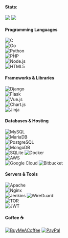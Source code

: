 #### Stats:
![](https://github-readme-stats.vercel.app/api?username=Birdo1221&theme=dark&hide_border=false&include_all_commits=true&count_private=false)
![](https://github-readme-stats.vercel.app/api/top-langs/?username=Birdo1221&theme=dark&hide_border=false&include_all_commits=true&count_private=false&layout=compact)

#### Programming Languages
![C](https://img.shields.io/badge/C-%2300599C.svg?style=for-the-badge&logo=c&logoColor=white)  
![Go](https://img.shields.io/badge/Go-%2300ADD8.svg?style=for-the-badge&logo=go&logoColor=white)  
![Python](https://img.shields.io/badge/Python-%233670A0.svg?style=for-the-badge&logo=python&logoColor=ffdd54)  
![PHP](https://img.shields.io/badge/PHP-%23777BB4.svg?style=for-the-badge&logo=php&logoColor=white)  
![Node.js](https://img.shields.io/badge/Node.js-%236DA55F.svg?style=for-the-badge&logo=node.js&logoColor=white)  
![HTML5](https://img.shields.io/badge/HTML5-%23E34F26.svg?style=for-the-badge&logo=html5&logoColor=white)

#### Frameworks & Libraries
![Django](https://img.shields.io/badge/Django-%23092E20.svg?style=for-the-badge&logo=django&logoColor=white)  
![Flask](https://img.shields.io/badge/Flask-%23000000.svg?style=for-the-badge&logo=flask&logoColor=white)  
![Vue.js](https://img.shields.io/badge/Vue.js-%2335495E.svg?style=for-the-badge&logo=vuedotjs&logoColor=%234FC08D)  
![Chart.js](https://img.shields.io/badge/Chart.js-F5788D.svg?style=for-the-badge&logo=chartdotjs&logoColor=white)  
![Jinja](https://img.shields.io/badge/Jinja-White.svg?style=for-the-badge&logo=jinja&logoColor=black)

#### Databases & Hosting
![MySQL](https://img.shields.io/badge/MySQL-%234479A1.svg?style=for-the-badge&logo=mysql&logoColor=white)  
![MariaDB](https://img.shields.io/badge/MariaDB-%23003545.svg?style=for-the-badge&logo=mariadb&logoColor=white)  
![PostgreSQL](https://img.shields.io/badge/PostgreSQL-%23316192.svg?style=for-the-badge&logo=postgresql&logoColor=white)  
![MongoDB](https://img.shields.io/badge/MongoDB-%234EA94B.svg?style=for-the-badge&logo=mongodb&logoColor=white)  
![SQLite](https://img.shields.io/badge/SQLite-%2307405E.svg?style=for-the-badge&logo=sqlite&logoColor=white)
![Docker](https://img.shields.io/badge/Docker-%230db7ed.svg?style=for-the-badge&logo=docker&logoColor=white)  
![AWS](https://img.shields.io/badge/AWS-%23FF9900.svg?style=for-the-badge&logo=amazonaws&logoColor=white)  
![Google Cloud](https://img.shields.io/badge/Google%20Cloud-%234285F4.svg?style=for-the-badge&logo=googlecloud&logoColor=white)
![Bitbucket](https://img.shields.io/badge/Bitbucket-%230047B3.svg?style=for-the-badge&logo=bitbucket&logoColor=white)

#### Servers & Tools
![Apache](https://img.shields.io/badge/Apache-%23D42029.svg?style=for-the-badge&logo=apache&logoColor=white)  
![Nginx](https://img.shields.io/badge/Nginx-%23009639.svg?style=for-the-badge&logo=nginx&logoColor=white)  
![Jenkins](https://img.shields.io/badge/Jenkins-%232C5263.svg?style=for-the-badge&logo=jenkins&logoColor=white)
![WireGuard](https://img.shields.io/badge/WireGuard-%2388171A.svg?style=for-the-badge&logo=wireguard&logoColor=white)  
![TOR](https://img.shields.io/badge/TOR-%237E4798.svg?style=for-the-badge&logo=torproject&logoColor=white)  
![JWT](https://img.shields.io/badge/JWT-%23000000.svg?style=for-the-badge&logo=jsonwebtokens&logoColor=white)

#### Coffee ☕
[![BuyMeACoffee](https://img.shields.io/badge/Buy%20Me%20a%20Coffee-ffdd00?style=for-the-badge&logo=buy-me-a-coffee&logoColor=black)](https://buymeacoffee.com/birdo) [![PayPal](https://img.shields.io/badge/PayPal-00457C?style=for-the-badge&logo=paypal&logoColor=white)](https://paypal.me/BirdoDonations) 
